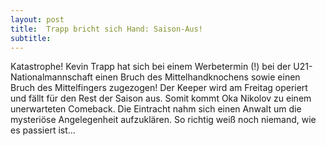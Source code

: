 ```yaml
---
layout: post
title:  Trapp bricht sich Hand: Saison-Aus!
subtitle:  
---
```


Katastrophe! Kevin Trapp hat sich bei einem Werbetermin (!) bei der U21-Nationalmannschaft einen Bruch des Mittelhandknochens sowie einen Bruch des Mittelfingers zugezogen! Der Keeper wird am Freitag operiert und fällt für den Rest der Saison aus. Somit kommt Oka Nikolov zu einem unerwarteten Comeback. Die Eintracht nahm sich einen Anwalt um die mysteriöse Angelegenheit aufzuklären. So richtig weiß noch niemand, wie es passiert ist...


